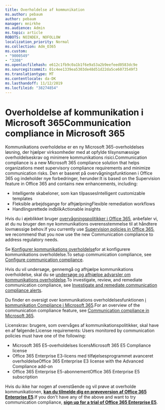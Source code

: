 ```yaml
---
title: Overholdelse af kommunikation
ms.author: pebaum
author: pebaum
manager: mnirkhe
ms.audience: Admin
ms.topic: article
ROBOTS: NOINDEX, NOFOLLOW
localization_priority: Normal
ms.collection: Adm_O365
ms.custom:
- "9000549"
- "3208"
ms.openlocfilehash: e612c1fb9c0a1b1f6e9a53a2b9eefeed0583dc9e
ms.sourcegitcommit: 01c4ee1339ea5303de48d51d22da5ce6073549f3
ms.translationtype: MT
ms.contentlocale: da-DK
ms.lasthandoff: 11/12/2019
ms.locfileid: "38274854"
---
```

# <a name="communication-compliance-in-microsoft-365"></a><span data-ttu-id="4f92c-102">Overholdelse af kommunikation i Microsoft 365</span><span class="sxs-lookup"><span data-stu-id="4f92c-102">Communication compliance in Microsoft 365</span></span>

<span data-ttu-id="4f92c-103">Kommunikations overholdelse er en ny Microsoft 365-overholdelses løsning, der hjælper virksomheder med at opfylde tilsynsmæssige overholdelseskrav og minimere kommunikations risici.</span><span class="sxs-lookup"><span data-stu-id="4f92c-103">Communication compliance is a new Microsoft 365 compliance solution that helps organizations meet supervisory compliance requirements and minimize communication risks.</span></span> <span data-ttu-id="4f92c-104">Den er baseret på overvågningsfunktionen i Office 365 og indeholder nye forbedringer, herunder:</span><span class="sxs-lookup"><span data-stu-id="4f92c-104">It is based on the Supervision feature in Office 365 and contains new enhancements, including:</span></span>

- <span data-ttu-id="4f92c-105">Intelligente skabeloner, som kan tilpasses</span><span class="sxs-lookup"><span data-stu-id="4f92c-105">Intelligent customizable templates</span></span>
- <span data-ttu-id="4f92c-106">Fleksible arbejdsgange for afhjælpning</span><span class="sxs-lookup"><span data-stu-id="4f92c-106">Flexible remediation workflows</span></span>
- <span data-ttu-id="4f92c-107">Handlingsrettede indblik</span><span class="sxs-lookup"><span data-stu-id="4f92c-107">Actionable insights</span></span>

<span data-ttu-id="4f92c-108">Hvis du i øjeblikket bruger [overvågningspolitikker i Office 365](https://docs.microsoft.com/microsoft-365/compliance/supervision-policies), anbefaler vi, at du nu bruger den nye kommunikations overensstemmelse til at håndtere lovmæssige behov.</span><span class="sxs-lookup"><span data-stu-id="4f92c-108">If you currently use [Supervision policies in Office 365](https://docs.microsoft.com/microsoft-365/compliance/supervision-policies), we recommend that you now use the new Communication compliance to address regulatory needs.</span></span>

<span data-ttu-id="4f92c-109">Se [Konfigurer kommunikations overholdelse](https://docs.microsoft.com/microsoft-365/compliance/communication-compliance-configure)for at konfigurere kommunikations overholdelse.</span><span class="sxs-lookup"><span data-stu-id="4f92c-109">To setup communication compliance, see [Configure communication compliance](https://docs.microsoft.com/microsoft-365/compliance/communication-compliance-configure).</span></span>

<span data-ttu-id="4f92c-110">Hvis du vil undersøge, gennemgå og afhjælpe kommunikations overholdelse, skal du se [undersøge og afhjælpe advarsler om kommunikations overholdelse](https://docs.microsoft.com/microsoft-365/compliance/communication-compliance-investigate-remediate).</span><span class="sxs-lookup"><span data-stu-id="4f92c-110">To investigate, review, and remediate communication compliance, see [Investigate and remediate communication compliance alerts](https://docs.microsoft.com/microsoft-365/compliance/communication-compliance-investigate-remediate).</span></span>

<span data-ttu-id="4f92c-111">Du finder en oversigt over kommunikations overholdelsesfunktionen [i kommunikation Compliance i Microsoft 365](https://docs.microsoft.com/microsoft-365/compliance/communication-compliance).</span><span class="sxs-lookup"><span data-stu-id="4f92c-111">For an overview of the communication compliance feature, see [Communication compliance in Microsoft 365](https://docs.microsoft.com/microsoft-365/compliance/communication-compliance).</span></span>

<span data-ttu-id="4f92c-112">Licenskrav: brugere, som overvåges af kommunikationspolitikker, skal have en af følgende:</span><span class="sxs-lookup"><span data-stu-id="4f92c-112">License requirements: Users monitored by communication policies must have one of the following:</span></span>

- <span data-ttu-id="4f92c-113">Microsoft 365 E5-overholdelses licens</span><span class="sxs-lookup"><span data-stu-id="4f92c-113">Microsoft 365 E5 Compliance license</span></span>
- <span data-ttu-id="4f92c-114">Office 365 Enterprise E3-licens med tilføjelsesprogrammet avanceret overholdelse</span><span class="sxs-lookup"><span data-stu-id="4f92c-114">Office 365 Enterprise E3 license with the Advanced Compliance add-on</span></span>
- <span data-ttu-id="4f92c-115">Office 365 Enterprise E5-abonnement</span><span class="sxs-lookup"><span data-stu-id="4f92c-115">Office 365 Enterprise E5 subscription</span></span>

<span data-ttu-id="4f92c-116">Hvis du ikke har nogen af ovenstående og vil prøve at overholde kommunikationen, **[kan du tilmelde dig en prøveversion af Office 365 Enterprise E5](https://go.microsoft.com/fwlink/p/?LinkID=698279)**.</span><span class="sxs-lookup"><span data-stu-id="4f92c-116">If you don't have any of the above and want to try communication compliance, **[sign up for a trial of Office 365 Enterprise E5](https://go.microsoft.com/fwlink/p/?LinkID=698279)**.</span></span>
